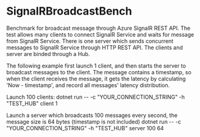 # SignalRBroadcastBench
Benchmark for broadcast message through Azure SignalR REST API. The test allows many clients to connect SignalR Service and waits for message from SignalR Service. There is one server which sends concurrent messages to SignalR Service through HTTP REST API. The clients and server are binded through a Hub.

The following example first launch 1 client, and then starts the server to broadcast messages to the client. The message contains a timestamp, so when the client receives the message, it gets the latency by calculating 'Now - timestamp', and record all messages' latency distribution.

Launch 100 clients:
dotnet run -- -c "YOUR_CONNECTION_STRING" -h "TEST_HUB" client 1

Launch a server which broadcasts 100 messages every second, the message size is 64 bytes (timestamp is not included)
dotnet run -- -c "YOUR_CONNECTION_STRING" -h "TEST_HUB" server 100 64 
